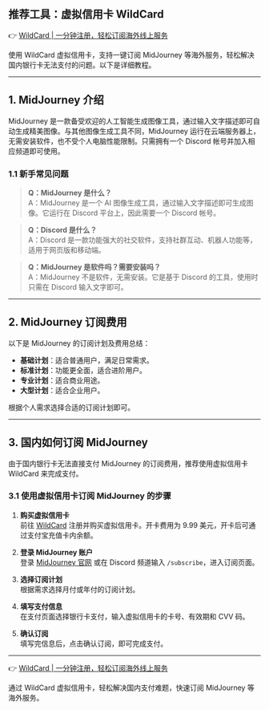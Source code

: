 ## 推荐工具：虚拟信用卡 WildCard

👉 [WildCard | 一分钟注册，轻松订阅海外线上服务](https://bit.ly/bewildcard)

使用 WildCard 虚拟信用卡，支持一键订阅 MidJourney 等海外服务，轻松解决国内银行卡无法支付的问题。以下是详细教程。

---

## 1. MidJourney 介绍

MidJourney 是一款备受欢迎的人工智能生成图像工具，通过输入文字描述即可自动生成精美图像。与其他图像生成工具不同，MidJourney 运行在云端服务器上，无需安装软件，也不受个人电脑性能限制。只需拥有一个 Discord 帐号并加入相应频道即可使用。

### 1.1 新手常见问题

> **Q：MidJourney 是什么？**  
> A：MidJourney 是一个 AI 图像生成工具，通过输入文字描述即可生成图像。它运行在 Discord 平台上，因此需要一个 Discord 帐号。

> **Q：Discord 是什么？**  
> A：Discord 是一款功能强大的社交软件，支持社群互动、机器人功能等，适用于网页版和移动端。

> **Q：MidJourney 是软件吗？需要安装吗？**  
> A：MidJourney 不是软件，无需安装。它是基于 Discord 的工具，使用时只需在 Discord 输入文字即可。

---

## 2. MidJourney 订阅费用

以下是 MidJourney 的订阅计划及费用总结：

- **基础计划**：适合普通用户，满足日常需求。  
- **标准计划**：功能更全面，适合进阶用户。  
- **专业计划**：适合商业用途。  
- **大型计划**：适合企业用户。

根据个人需求选择合适的订阅计划即可。

---

## 3. 国内如何订阅 MidJourney

由于国内银行卡无法直接支付 MidJourney 的订阅费用，推荐使用虚拟信用卡 WildCard 来完成支付。

### 3.1 使用虚拟信用卡订阅 MidJourney 的步骤

1. **购买虚拟信用卡**  
   前往 [WildCard](https://bit.ly/bewildcard) 注册并购买虚拟信用卡。开卡费用为 9.99 美元，开卡后可通过支付宝充值卡内余额。

2. **登录 MidJourney 账户**  
   登录 [MidJourney 官网](https://www.midjourney.com/explore) 或在 Discord 频道输入 `/subscribe`，进入订阅页面。

3. **选择订阅计划**  
   根据需求选择月付或年付的订阅计划。

4. **填写支付信息**  
   在支付页面选择银行卡支付，输入虚拟信用卡的卡号、有效期和 CVV 码。

5. **确认订阅**  
   填写完信息后，点击确认订阅，即可完成支付。

---

👉 [WildCard | 一分钟注册，轻松订阅海外线上服务](https://bit.ly/bewildcard)

通过 WildCard 虚拟信用卡，轻松解决国内支付难题，快速订阅 MidJourney 等海外服务。